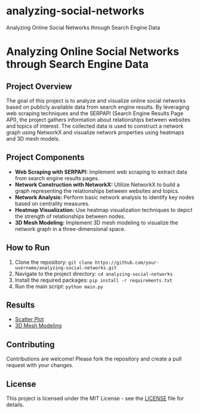 # analyzing-social-networks
Analyzing Online Social Networks through Search Engine Data
# Analyzing Online Social Networks through Search Engine Data

## Project Overview
The goal of this project is to analyze and visualize online social networks based on publicly available data from search engine results. By leveraging web scraping techniques and the SERPAPI (Search Engine Results Page API), the project gathers information about relationships between websites and topics of interest. The collected data is used to construct a network graph using NetworkX and visualize network properties using heatmaps and 3D mesh models.

## Project Components
- **Web Scraping with SERPAPI:** Implement web scraping to extract data from search engine results pages.
- **Network Construction with NetworkX:** Utilize NetworkX to build a graph representing the relationships between websites and topics.
- **Network Analysis:** Perform basic network analysis to identify key nodes based on centrality measures.
- **Heatmap Visualization:** Use heatmap visualization techniques to depict the strength of relationships between nodes.
- **3D Mesh Modeling:** Implement 3D mesh modeling to visualize the network graph in a three-dimensional space.

## How to Run
1. Clone the repository: `git clone https://github.com/your-username/analyzing-social-networks.git`
2. Navigate to the project directory: `cd analyzing-social-networks`
3. Install the required packages: `pip install -r requirements.txt`
4. Run the main script: `python main.py`

## Results
- [Scatter Plot](link-to-scatter-plot)
- [3D Mesh Modeling](link-to-3d-mesh-modeling)

## Contributing
Contributions are welcome! Please fork the repository and create a pull request with your changes.

## License
This project is licensed under the MIT License - see the [LICENSE](LICENSE) file for details.
